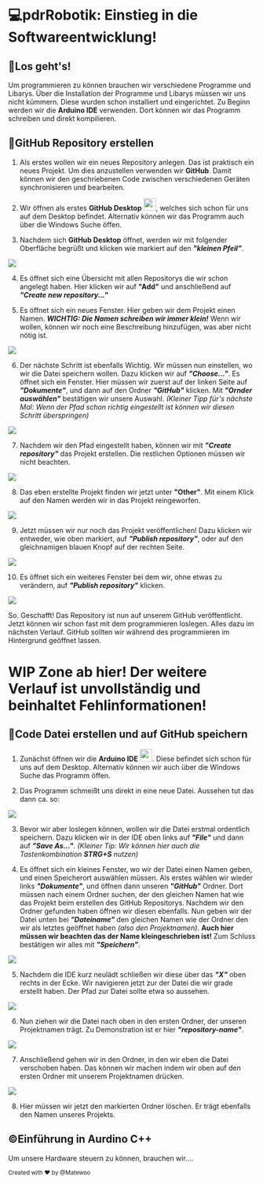 # 💻pdrRobotik: Einstieg in die Softwareentwicklung!

## 🛫Los geht's!

Um programmieren zu können brauchen wir verschiedene Programme und Libarys. Über die Installation der Programme und Libarys müssen wir uns nicht kümmern. Diese wurden schon installiert und eingerichtet. Zu Beginn werden wir die **Arduino IDE** verwenden. Dort können wir das Programm schreiben und direkt kompilieren. 

## 📖GitHub Repository erstellen

1) Als erstes wollen wir ein neues Repository anlegen. Das ist praktisch ein neues Projekt. Um dies anzustellen verwenden wir **GitHub**. Damit können wir den geschriebenen Code zwischen verschiedenen Geräten synchronisieren und bearbeiten.

2) Wir öffnen als erstes **GitHub Desktop** <img src="https://miro.medium.com/max/600/1*p6exlg2Jrl3pimjPy7R-sA.png" width="25"/>, welches sich schon für uns auf dem Desktop befindet. Alternativ können wir das Programm auch über die Windows Suche öffen.

3) Nachdem sich **GitHub Desktop** öffnet, werden wir mit folgender Oberfläche begrüßt und klicken wie markiert auf den **_"kleinen Pfeil"_**.
<img src="https://i.imgur.com/o1PRydl.png" width=""/>

4) Es öffnet sich eine Übersicht mit allen Repositorys die wir schon angelegt haben. Hier klicken wir auf **"Add"** und anschließend auf **_"Create new repository..."_**

5) Es öffnet sich ein neues Fenster. Hier geben wir dem Projekt einen Namen. **_WICHTIG: Die Namen schreiben wir immer klein!_** Wenn wir wollen, können wir noch eine Beschreibung hinzufügen, was aber nicht nötig ist.
<img src="https://i.imgur.com/337z80g.png" width=""/>

6) Der nächste Schritt ist ebenfalls Wichtig. Wir müssen nun einstellen, wo wir die Datei speichern wollen. Dazu klicken wir auf **_"Choose..."_**. Es öffnet sich ein Fenster. Hier müssen wir zuerst auf der linken Seite auf **_"Dokumente"_**, und dann auf den Ordner **_"GitHub"_** klicken. Mit **_"Ornder auswählen"_** bestätigen wir unsere Auswahl.
_(Kleiner Tipp für's nächste Mal: Wenn der Pfad schon richtig eingestellt ist können wir diesen Schritt überspringen)_
<img src="https://i.imgur.com/LeeABPu.png" width=""/>

7) Nachdem wir den Pfad eingestellt haben, können wir mit **_"Create repository"_** das Projekt erstellen. Die restlichen Optionen müssen wir nicht beachten.
<img src="https://i.imgur.com/WH9efnf.png" width=""/>

8) Das eben erstellte Projekt finden wir jetzt unter **"Other"**. Mit einem Klick auf den Namen werden wir in das Projekt reingeworfen.
<img src="https://i.imgur.com/6MEily0.png" width=""/>

9) Jetzt müssen wir nur noch das Projekt veröffentlichen! Dazu klicken wir entweder, wie oben markiert, auf **_"Publish repository"_**, oder auf den gleichnamigen blauen Knopf auf der rechten Seite.
<img src="https://i.imgur.com/XomxG0s.png" width=""/>

10) Es öffnet sich ein weiteres Fenster bei dem wir, ohne etwas zu verändern, auf **_"Publish repository"_** klicken.
<img src="https://i.imgur.com/d6M84Ei.png" width=""/>

So. Geschafft! Das Repository ist nun auf unserem GitHub veröffentlicht. Jetzt können wir schon fast mit dem programmieren loslegen. Alles dazu im nächsten Verlauf. GitHub sollten wir während des programmieren im Hintergrund geöffnet lassen.

# WIP Zone ab hier! Der weitere Verlauf ist unvollständig und beinhaltet Fehlinformationen!

## 💾Code Datei erstellen und auf GitHub speichern

1) Zunächst öffnen wir die **Arduino IDE** <img src="https://i.imgur.com/fuFUsjx.png" width="25"/>. Diese befindet sich schon für uns auf dem Desktop. Alternativ können wir auch über die Windows Suche das Programm öffen.

2) Das Programm schmeißt uns direkt in eine neue Datei. Aussehen tut das dann ca. so:
<img src="https://i.imgur.com/U5cVgm8.png" width=""/>

3) Bevor wir aber loslegen können, wollen wir die Datei erstmal ordentlich speichern. Dazu klicken wir in der IDE oben links auf **_"File"_** und dann auf **_"Save As..."_**. _(Kleiner Tip: Wir können hier auch die Tastenkombination **STRG+S** nutzen)_

4) Es öffnet sich ein kleines Fenster, wo wir der Datei einen Namen geben, und einen Speicherort auswählen müssen. Als erstes wählen wir wieder links **_"Dokumente"_**, und öffnen dann unseren **_"GitHub"_** Ordner. Dort müssen nach einem Ordner suchen, der den gleichen Namen hat wie das Projekt beim erstellen des GitHub Repositorys. Nachdem wir den Ordner gefunden haben öffnen wir diesen ebenfalls. Nun geben wir der Datei unten bei **_"Dateiname"_** den gleichen Namen wie der Ordner den wir als letztes geöffnet haben _(also den Projektnamen)_. **Auch hier müssen wir beachten das der Name kleingeschrieben ist!** Zum Schluss bestätigen wir alles mit **_"Speichern"_**.
<img src="https://i.imgur.com/pnNBM4I.png" width=""/>

5) Nachdem die IDE kurz neulädt schließen wir diese über das **_"X"_** oben rechts in der Ecke. Wir navigieren jetzt zur der Datei die wir grade erstellt haben. Der Pfad zur Datei sollte etwa so aussehen.
<img src="https://i.imgur.com/fRJwgKX.png" width=""/>

6) Nun ziehen wir die Datei nach oben in den ersten Ordner, der unseren Projektnamen trägt. Zu Demonstration ist er hier **_"repository-name"_**.
<img src="https://i.imgur.com/2i2DOi8.png" width=""/>

7) Anschließend gehen wir in den Ordner, in den wir eben die Datei verschoben haben. Das können wir machen indem wir oben auf den ersten Ordner mit unserem Projektnamen drücken.
<img src="https://i.imgur.com/7ZRCwAP.png" width=""/>

8) Hier müssen wir jetzt den markierten Ordner löschen. Er trägt ebenfalls den Namen unseres Projekts.


## ©️Einführung in Aurdino C++

Um unsere Hardware steuern zu können, brauchen wir....

<sup> Created with ❤️ by @Matewoo </sup>
